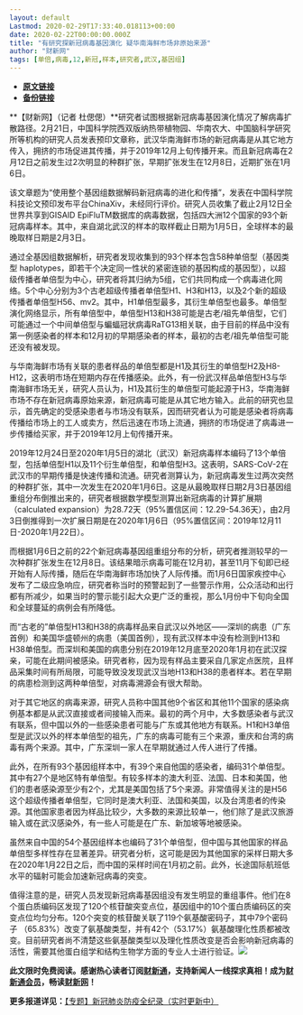 ```yaml
---
layout: default
Lastmod: 2020-02-29T17:33:40.018113+00:00
date: 2020-02-22T00:00:00.000Z
title: "有研究探新冠病毒基因演化 疑华南海鲜市场非原始来源"
author: "财新网"
tags: [单倍,病毒,12,新冠,样本,研究者,武汉,基因组]
---
```


* [**原文链接**](http://www.caixin.com/2020-02-22/101519106.html)
* [**备份链接**](http://archive.is/0jPWj)


**【财新网】（记者 杜偲偲）**研究者试图根据新冠病毒基因演化情况了解病毒扩散路径。2月21日，中国科学院西双版纳热带植物园、华南农大、中国脑科学研究所等机构的研究人员发表预印文章称，武汉华南海鲜市场的新冠病毒是从其它地方传入，拥挤的市场促进其传播，并于2019年12月上旬传播开来。而且新冠病毒在2月12日之前发生过2次明显的种群扩张，早期扩张发生在12月8日，近期扩张在1月6日。

该文章题为“使用整个基因组数据解码新冠病毒的进化和传播”，发表在中国科学院科技论文预印发布平台ChinaXiv，未经同行评价。研究人员收集了截止2月12日全世界共享到GISAID EpiFluTM数据库的病毒数据，包括四大洲12个国家的93个新冠病毒样本。其中，来自湖北武汉的样本的取样截止日期为1月5日，全球样本的最晚取样日期是2月3日。

通过全基因组数据解析，研究者发现收集到的93个样本包含58种单倍型（基因类型 haplotypes，即若干个决定同一性状的紧密连锁的基因构成的基因型），以超级传播者单倍型为中心，研究者将其归纳为5组，它们共同构成一个病毒进化网络。5个中心分别为3个古老超级传播者单倍型H1、H3和H13，以及2个新的超级传播者单倍型H56、mv2。其中，H1单倍型最多，其衍生单倍型也最多。单倍型演化网络显示，所有单倍型中，单倍型H13和H38可能是古老/祖先单倍型，它们可能通过一个中间单倍型与蝙蝠冠状病毒RaTG13相关联，由于目前的样品中没有第一例感染者的样本和12月初的早期感染者的样本，最初的古老/祖先单倍型可能还没有被发现。

与华南海鲜市场有关联的患者样品的单倍型都是H1及其衍生的单倍型H2及H8-H12，这表明市场在短期内存在传播感染。此外，有一份武汉样品单倍型H3与华南海鲜市场无关，研究人员认为，H1及其衍生的单倍型可能起源于H3，华南海鲜市场不存在新冠病毒原始来源，新冠病毒可能是从其它地方输入。此前的研究也显示，首先确定的受感染患者与市场没有联系，因而研究者认为可能是感染者将病毒传播给市场上的工人或卖方，然后迅速在市场上流通，拥挤的市场促进了病毒进一步传播给买家，并于2019年12月上旬传播开来。

2019年12月24日至2020年1月5日的湖北（武汉）新冠病毒样本编码了13个单倍型，包括单倍型H1以及11个衍生单倍型，和单倍型H3。这表明，SARS-CoV-2在武汉市的早期传播是快速传播和流通。研究者测算认为，新冠病毒发生过两次突然的种群扩张，其中一次发生在2020年1月6日。这是从最晚取样日期2月3日基因组重组分布倒推出来的，研究者根据数学模型测算出新冠病毒的计算扩展期（calculated expansion）为28.72天（95%置信区间：12.29-54.36天），由2月3日倒推得到一次扩展日期是在2020年1月6日（95%置信区间：2019年12月11日-2020年1月22日）。

而根据1月6日之前的22个新冠病毒基因组重组分布的分析，研究者推测较早的一次种群扩张发生在12月8日。该结果暗示病毒可能在12月初，甚至11月下旬即已经开始有人际传播，随后在华南海鲜市场加快了人际传播。而1月6日国家疾控中心发布了二级应急响应，研究者称当时的预警起到了一些警示作用，公众活动和出行都有所减少，如果当时的警示能引起大众更广泛的重视，那么1月份中下旬向全国和全球蔓延的病例会有所降低。

而“古老的”单倍型H13和H38的病毒样品来自武汉以外地区——深圳的病患（广东首例）和美国华盛顿州的病患（美国首例），现有武汉样本中没有检测到H13和H38单倍型。而深圳和美国的病患分别在2019年12月底至2020年1月初在武汉探亲，可能在此期间被感染。研究者称，因为现有样品主要采自几家定点医院，且样品采集时间有所局限，可能导致没发现武汉当地H13和H38的患者样本。若在早期的病患检测到这两种单倍型，对病毒溯源会有很大帮助。

对于其它地区的病毒来源，研究人员称中国其他9个省区和其他11个国家的感染病例基本都是从武汉直接或者间接输入而来。最初的两个月中，大多数感染者与武汉有联系，但中国以外的一些感染患者可能与广东或其他地方有联系。H1和H3单倍型是武汉以外的样本单倍型的祖先，广东的病毒可能有三个来源，重庆和台湾的病毒有两个来源。其中，广东深圳一家人在早期就通过人传人进行了传播。

此外，在所有93个基因组样本中，有39个来自他国的感染者，编码31个单倍型。其中有27个是地区特有单倍型。有较多样本的澳大利亚、法国、日本和美国，他们的患者感染源至少有2个，尤其是美国包括了5个来源。非常值得关注的是H56这个超级传播者单倍型，它同时是澳大利亚、法国和美国，以及台湾患者的传染源。其他国家患者因为样品比较少，大多数的来源比较单一，他们除了是武汉旅游输入或在武汉感染外，有一些人可能是在广东、新加坡等地被感染。

虽然来自中国的54个基因组样本也编码了31个单倍型，但中国与其他国家的样品单倍型多样性存在显著差异。研究者分析，这可能是因为其他国家的采样日期大多在2020年1月22日之后，而中国的采样时间在1月初之前。此外，长途国际航班低水平的辐射可能会加速新冠病毒的突变。

值得注意的是，研究人员发现新冠病毒基因组没有发生明显的重组事件。他们在8个蛋白质编码区发现了120个核苷酸突变点位，基因组中的10个蛋白质编码区的突变点位均匀分布。120个突变的核苷酸关联了119个氨基酸密码子，其中79个密码子 （65.83%）改变了氨基酸类型，并有42个（53.17%）氨基酸理化性质都被改变。目前研究者尚不清楚这些氨基酸类型以及理化性质改变是否会影响新冠病毒的活性，需要其他蛋白组学和结构生物学方面的专业人士进行验证。[![](/images/post/d02a42d9cb3dec9320e5f550278911c7.ico)](http://www.caixin.com/2020-02-22/101519106.html)

**此文限时免费阅读。感谢热心读者订阅[财新通](http://mall.caixin.com/mall/web/product/product.html?id=733&originReferrer=appfree&channelSource=appfree)，支持新闻人一线探求真相！成为[财新通会员](http://mall.caixin.com/mall/web/list/list.html?type=127&originReferrer=appfree&channelSource=appfree)，畅读[财新网](https://datayi.cn/1lnZaaidYRRn)！**

**更多报道详见：**[【专题】新冠肺炎防疫全纪录（实时更新中）](http://m.app.caixin.com/m_topic_detail/1473.html)

